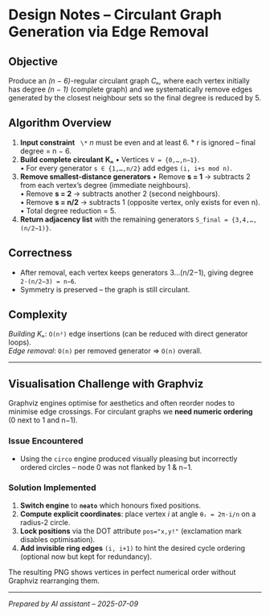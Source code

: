 # Design Notes – Circulant Graph Generation via Edge Removal

## Objective
Produce an *(n − 6)*-regular circulant graph *Cₙ,* where each vertex initially has degree *(n − 1)* (complete graph) and we systematically remove edges generated by the closest neighbour sets so the final degree is reduced by 5.

## Algorithm Overview
1. **Input constraint**  `
   \*` *n* must be even and at least 6.
   \*  r is ignored – final degree = n − 6.
2. **Build complete circulant** **Kₙ**
   • Vertices `V = {0,…,n−1}`.  
   • For every generator `s ∈ {1,…,n/2}` add edges `(i, i+s mod n)`.
3. **Remove smallest-distance generators**
   • Remove **s = 1** → subtracts 2 from each vertex’s degree (immediate neighbours).  
   • Remove **s = 2** → subtracts another 2 (second neighbours).  
   • Remove **s = n/2** → subtracts 1 (opposite vertex, only exists for even n).  
   • Total degree reduction = 5.
4. **Return adjacency list** with the remaining generators `S_final = {3,4,…,(n/2−1)}`.

## Correctness
* After removal, each vertex keeps generators 3…(n/2−1), giving degree `2·(n/2−3) = n−6`.
* Symmetry is preserved – the graph is still circulant.

## Complexity
*Building Kₙ*: `O(n²)` edge insertions (can be reduced with direct generator loops).  
*Edge removal*: `O(n)` per removed generator ⇒ `O(n)` overall.

---

## Visualisation Challenge with Graphviz
Graphviz engines optimise for aesthetics and often reorder nodes to minimise edge crossings.  For circulant graphs we **need numeric ordering** (0 next to 1 and n−1).

### Issue Encountered
* Using the `circo` engine produced visually pleasing but incorrectly ordered circles – node 0 was not flanked by 1 & n−1.

### Solution Implemented
1. **Switch engine** to **`neato`** which honours fixed positions.
2. **Compute explicit coordinates**: place vertex *i* at angle `θᵢ = 2π·i/n` on a radius-2 circle.
3. **Lock positions** via the DOT attribute `pos="x,y!"` (exclamation mark disables optimisation).
4. **Add invisible ring edges** `(i, i+1)` to hint the desired cycle ordering (optional now but kept for redundancy).

The resulting PNG shows vertices in perfect numerical order without Graphviz rearranging them.

---

*Prepared by AI assistant – 2025-07-09* 